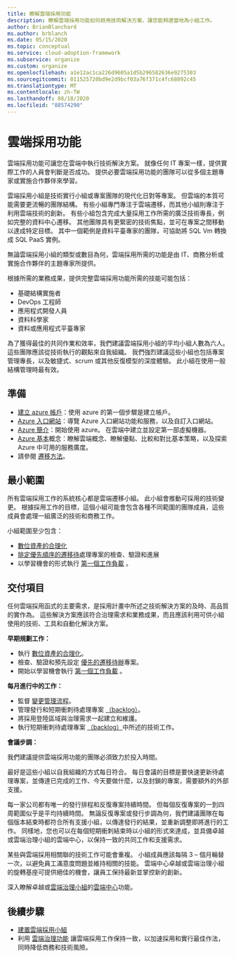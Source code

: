 ```yaml
---
title: 瞭解雲端採用功能
description: 瞭解雲端採用功能如何啟用技術解決方案，讓您能夠適當地為小組工作。
author: BrianBlanchard
ms.author: brblanch
ms.date: 05/15/2020
ms.topic: conceptual
ms.service: cloud-adoption-framework
ms.subservice: organize
ms.custom: organize
ms.openlocfilehash: a1e12ac1ca226d9605a1d5b296582636e9275303
ms.sourcegitcommit: 011525720bd9e2d9bcf03a76f371c4fc68092c45
ms.translationtype: MT
ms.contentlocale: zh-TW
ms.lasthandoff: 08/18/2020
ms.locfileid: "88574290"
---
```

# <a name="cloud-adoption-functions"></a>雲端採用功能

雲端採用功能可讓您在雲端中執行技術解決方案。 就像任何 IT 專案一樣，提供實際工作的人員會判斷是否成功。 提供必要雲端採用功能的團隊可以從多個主題專家或實施合作夥伴來學習。

雲端採用小組是技術實行小組或專案團隊的現代化日對等專案。 但雲端的本質可能需要更流暢的團隊結構。 有些小組專門專注于雲端遷移，而其他小組則專注于利用雲端技術的創新。 有些小組包含完成大量採用工作所需的廣泛技術專長，例如完整的資料中心遷移。 其他團隊具有更緊密的技術焦點，並可在專案之間移動以達成特定目標。 其中一個範例是資料平臺專家的團隊，可協助將 SQL Vm 轉換成 SQL PaaS 實例。

無論雲端採用小組的類型或數目為何，雲端採用所需的功能是由 IT、商務分析或實施合作夥伴的主題專家所提供。

根據所需的業務成果，提供完整雲端採用功能所需的技能可能包括：

- 基礎結構實施者
- DevOps 工程師
- 應用程式開發人員
- 資料科學家
- 資料或應用程式平臺專家

為了獲得最佳的共同作業和效率，我們建議雲端採用小組的平均小組人數為六人。 這些團隊應該從技術執行的觀點來自我組織。 我們強烈建議這些小組也包括專案管理專長，以及敏捷式、scrum 或其他反復模型的深度體驗。 此小組在使用一般結構管理時最有效。

## <a name="preparation"></a>準備

- [建立 azure 帳戶](/learn/modules/create-an-azure-account)：使用 azure 的第一個步驟是建立帳戶。
- [Azure 入口網站](/learn/modules/tour-azure-portal)：導覽 Azure 入口網站功能和服務，以及自訂入口網站。
- [Azure 簡介](/learn/modules/welcome-to-azure)：開始使用 azure。 在雲端中建立並設定第一部虛擬機器。
- [Azure 基本](/learn/paths/azure-for-the-data-engineer)概念：瞭解雲端概念、瞭解優點、比較和對比基本策略，以及探索 Azure 中可用的服務廣度。
- 請參閱 [遷移方法](../migrate/index.md)。

## <a name="minimum-scope"></a>最小範圍

所有雲端採用工作的系統核心都是雲端遷移小組。 此小組會推動可採用的技術變更。 根據採用工作的目標，這個小組可能會包含各種不同範圍的團隊成員，這些成員會處理一組廣泛的技術和商務工作。

小組範圍至少包含：

- [數位資產的合理化](../digital-estate/index.md)
- [排定優先順序的遷移待](../migrate/migration-considerations/assess/release-iteration-backlog.md)處理專案的檢查、驗證和進展
- 以學習機會的形式執行 [第一個工作負載](../digital-estate/rationalize.md#select-the-first-workload) 。

## <a name="deliverable"></a>交付項目

任何雲端採用函式的主要需求，是採用計畫中所述之技術解決方案的及時、高品質的實作為。 這些解決方案應該符合治理需求和業務成果，而且應該利用可供小組使用的技術、工具和自動化解決方案。

**早期規劃工作：**

- 執行 [數位資產的合理化](../digital-estate/index.md)。
- 檢查、驗證和預先設定 [優先的遷移待辦](../migrate/migration-considerations/assess/release-iteration-backlog.md)專案。
- 開始以學習機會執行 [第一個工作負載](../digital-estate/rationalize.md#select-the-first-workload) 。

**每月進行中的工作：**

- 監督 [變更管理流程](../migrate/migration-considerations/prerequisites/technical-complexity.md)。
- 管理發行和短期衝刺待處理專案 [（backlog）](../migrate/migration-considerations/assess/release-iteration-backlog.md)。
- 將採用登陸區域與治理需求一起建立和維護。
- 執行短期衝刺待處理專案 [（backlog）](../migrate/migration-considerations/assess/release-iteration-backlog.md)中所述的技術工作。

**會議步調：**

我們建議提供雲端採用功能的團隊必須致力於投入時間。

最好是這些小組以自我組織的方式每日符合。 每日會議的目標是要快速更新待處理專案，並傳達已完成的工作、今天要做什麼，以及封鎖的專案，需要額外的外部支援。

每一家公司都有唯一的發行排程和反復專案持續時間。 但每個反復專案的一到四周範圍似乎是平均持續時間。 無論反復專案或發行步調為何，我們建議團隊在每個版本結束時都符合所有支援小組，以傳達發行的結果，並重新調整即將進行的工作。 同樣地，您也可以在每個短期衝刺結束時以小組的形式來達成，並具備卓越或雲端治理小組的雲端中心，以保持一致的共同工作和支援需求。

某些與雲端採用相關聯的技術工作可能會重複。 小組成員應該每隔 3 &ndash; 個月輪替一次，以避免員工滿意度問題並維持相關的技能。 雲端中心卓越或雲端治理小組的旋轉基座可提供絕佳的機會，讓員工保持最新並掌控新的創新。

深入瞭解卓越或[雲端治理小組](./cloud-governance.md)的[雲端中心](./cloud-center-of-excellence.md)功能。

## <a name="next-steps"></a>後續步驟

- [建置雲端採用小組](../get-started/team/cloud-adoption.md)
- 利用 [雲端治理功能](./cloud-governance.md) 讓雲端採用工作保持一致，以加速採用和實行最佳作法，同時降低商務和技術風險。
